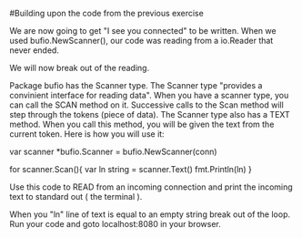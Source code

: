 #Building upon the code from the previous exercise

We are now going to get "I see you connected" to be written.
When we used bufio.NewScanner(), our code was reading from a io.Reader that never ended. 

We will now break out of the reading. 

Package bufio has the Scanner type. The Scanner type "provides a convinient interface for reading data". When you have a scanner type, you can call the SCAN method on it. Successive calls to the Scan method will step through the tokens (piece of data). The Scanner type also has a TEXT method. When you call this method, you will be given the text from the current token. Here is how you will use it:

var scanner *bufio.Scanner = bufio.NewScanner(conn)

for scanner.Scan(){
    var ln string = scanner.Text()
    fmt.Println(ln)
}

Use this code to READ from an incoming connection and print the incoming text to standard out ( the terminal ).

When you "ln" line of text is equal to an empty string break out of the loop.
Run your code and goto localhost:8080 in your browser. 